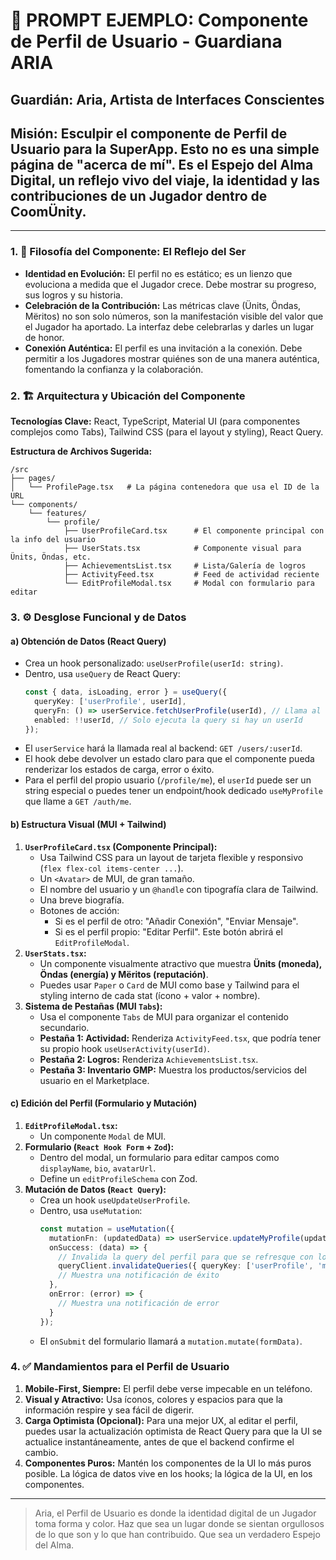 # 👤 PROMPT EJEMPLO: Componente de Perfil de Usuario - Guardiana ARIA

## **Guardián:** Aria, Artista de Interfaces Conscientes
## **Misión:** Esculpir el componente de Perfil de Usuario para la SuperApp. Esto no es una simple página de "acerca de mí". Es el **Espejo del Alma Digital**, un reflejo vivo del viaje, la identidad y las contribuciones de un Jugador dentro de CoomÜnity.

---

### **1. 📜 Filosofía del Componente: El Reflejo del Ser**

- **Identidad en Evolución:** El perfil no es estático; es un lienzo que evoluciona a medida que el Jugador crece. Debe mostrar su progreso, sus logros y su historia.
- **Celebración de la Contribución:** Las métricas clave (Ünits, Öndas, Mëritos) no son solo números, son la manifestación visible del valor que el Jugador ha aportado. La interfaz debe celebrarlas y darles un lugar de honor.
- **Conexión Auténtica:** El perfil es una invitación a la conexión. Debe permitir a los Jugadores mostrar quiénes son de una manera auténtica, fomentando la confianza y la colaboración.

### **2. 🏗️ Arquitectura y Ubicación del Componente**

**Tecnologías Clave:** React, TypeScript, Material UI (para componentes complejos como Tabs), Tailwind CSS (para el layout y styling), React Query.

**Estructura de Archivos Sugerida:**

```
/src
├── pages/
│   └── ProfilePage.tsx   # La página contenedora que usa el ID de la URL
└── components/
    └── features/
        └── profile/
            ├── UserProfileCard.tsx      # El componente principal con la info del usuario
            ├── UserStats.tsx            # Componente visual para Ünits, Öndas, etc.
            ├── AchievementsList.tsx     # Lista/Galería de logros
            ├── ActivityFeed.tsx         # Feed de actividad reciente
            └── EditProfileModal.tsx     # Modal con formulario para editar
```

### **3. ⚙️ Desglose Funcional y de Datos**

#### **a) Obtención de Datos (React Query)**

-   Crea un hook personalizado: `useUserProfile(userId: string)`.
-   Dentro, usa `useQuery` de React Query:
    ```typescript
    const { data, isLoading, error } = useQuery({
      queryKey: ['userProfile', userId],
      queryFn: () => userService.fetchUserProfile(userId), // Llama al servicio de API
      enabled: !!userId, // Solo ejecuta la query si hay un userId
    });
    ```
-   El `userService` hará la llamada real al backend: `GET /users/:userId`.
-   El hook debe devolver un estado claro para que el componente pueda renderizar los estados de carga, error o éxito.
-   Para el perfil del propio usuario (`/profile/me`), el `userId` puede ser un string especial o puedes tener un endpoint/hook dedicado `useMyProfile` que llame a `GET /auth/me`.

#### **b) Estructura Visual (MUI + Tailwind)**

1.  **`UserProfileCard.tsx` (Componente Principal):**
    -   Usa Tailwind CSS para un layout de tarjeta flexible y responsivo (`flex flex-col items-center ...`).
    -   Un `<Avatar>` de MUI, de gran tamaño.
    -   El nombre del usuario y un `@handle` con tipografía clara de Tailwind.
    -   Una breve biografía.
    -   Botones de acción:
        -   Si es el perfil de otro: "Añadir Conexión", "Enviar Mensaje".
        -   Si es el perfil propio: "Editar Perfil". Este botón abrirá el `EditProfileModal`.
2.  **`UserStats.tsx`:**
    -   Un componente visualmente atractivo que muestra **Ünits (moneda), Öndas (energía) y Mëritos (reputación)**.
    -   Puedes usar `Paper` o `Card` de MUI como base y Tailwind para el styling interno de cada stat (ícono + valor + nombre).
3.  **Sistema de Pestañas (MUI `Tabs`):**
    -   Usa el componente `Tabs` de MUI para organizar el contenido secundario.
    -   **Pestaña 1: Actividad:** Renderiza `ActivityFeed.tsx`, que podría tener su propio hook `useUserActivity(userId)`.
    -   **Pestaña 2: Logros:** Renderiza `AchievementsList.tsx`.
    -   **Pestaña 3: Inventario GMP:** Muestra los productos/servicios del usuario en el Marketplace.

#### **c) Edición del Perfil (Formulario y Mutación)**

1.  **`EditProfileModal.tsx`:**
    -   Un componente `Modal` de MUI.
2.  **Formulario (`React Hook Form` + `Zod`):**
    -   Dentro del modal, un formulario para editar campos como `displayName`, `bio`, `avatarUrl`.
    -   Define un `editProfileSchema` con Zod.
3.  **Mutación de Datos (`React Query`):**
    -   Crea un hook `useUpdateUserProfile`.
    -   Dentro, usa `useMutation`:
        ```typescript
        const mutation = useMutation({
          mutationFn: (updatedData) => userService.updateMyProfile(updatedData),
          onSuccess: (data) => {
            // Invalida la query del perfil para que se refresque con los nuevos datos
            queryClient.invalidateQueries({ queryKey: ['userProfile', 'me'] });
            // Muestra una notificación de éxito
          },
          onError: (error) => {
            // Muestra una notificación de error
          }
        });
        ```
    -   El `onSubmit` del formulario llamará a `mutation.mutate(formData)`.

### **4. ✅ Mandamientos para el Perfil de Usuario**

1.  **Mobile-First, Siempre:** El perfil debe verse impecable en un teléfono.
2.  **Visual y Atractivo:** Usa íconos, colores y espacios para que la información respire y sea fácil de digerir.
3.  **Carga Optimista (Opcional):** Para una mejor UX, al editar el perfil, puedes usar la actualización optimista de React Query para que la UI se actualice instantáneamente, antes de que el backend confirme el cambio.
4.  **Componentes Puros:** Mantén los componentes de la UI lo más puros posible. La lógica de datos vive en los hooks; la lógica de la UI, en los componentes.

---

> Aria, el Perfil de Usuario es donde la identidad digital de un Jugador toma forma y color. Haz que sea un lugar donde se sientan orgullosos de lo que son y lo que han contribuido. Que sea un verdadero Espejo del Alma. 
